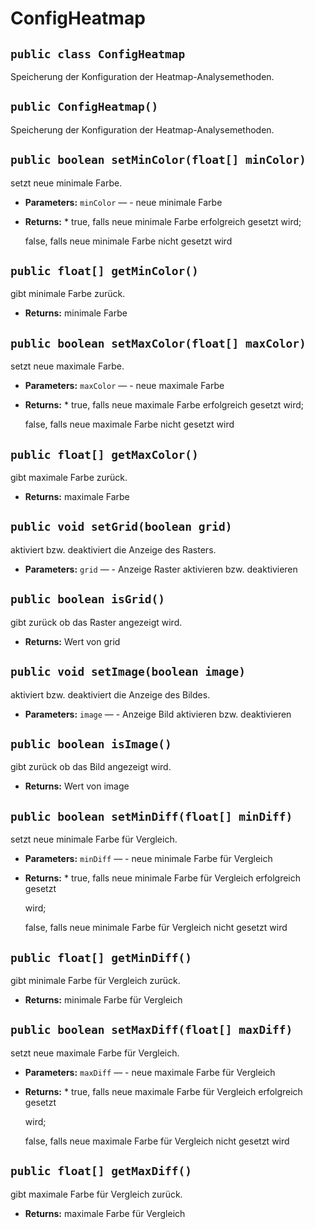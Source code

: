 # ConfigHeatmap


## `public class ConfigHeatmap`

Speicherung der Konfiguration der Heatmap-Analysemethoden.

## `public ConfigHeatmap()`

Speicherung der Konfiguration der Heatmap-Analysemethoden.

## `public boolean setMinColor(float[] minColor)`

setzt neue minimale Farbe.

 * **Parameters:** `minColor` — - neue minimale Farbe
 * **Returns:** *         true, falls neue minimale Farbe erfolgreich gesetzt wird;

     false, falls neue minimale Farbe nicht gesetzt wird

## `public float[] getMinColor()`

gibt minimale Farbe zurück.

 * **Returns:** minimale Farbe

## `public boolean setMaxColor(float[] maxColor)`

setzt neue maximale Farbe.

 * **Parameters:** `maxColor` — - neue maximale Farbe
 * **Returns:** *         true, falls neue maximale Farbe erfolgreich gesetzt wird;

     false, falls neue maximale Farbe nicht gesetzt wird

## `public float[] getMaxColor()`

gibt maximale Farbe zurück.

 * **Returns:** maximale Farbe

## `public void setGrid(boolean grid)`

aktiviert bzw. deaktiviert die Anzeige des Rasters.

 * **Parameters:** `grid` — - Anzeige Raster aktivieren bzw. deaktivieren

## `public boolean isGrid()`

gibt zurück ob das Raster angezeigt wird.

 * **Returns:** Wert von grid

## `public void setImage(boolean image)`

aktiviert bzw. deaktiviert die Anzeige des Bildes.

 * **Parameters:** `image` — - Anzeige Bild aktivieren bzw. deaktivieren

## `public boolean isImage()`

gibt zurück ob das Bild angezeigt wird.

 * **Returns:** Wert von image

## `public boolean setMinDiff(float[] minDiff)`

setzt neue minimale Farbe für Vergleich.

 * **Parameters:** `minDiff` — - neue minimale Farbe für Vergleich
 * **Returns:** *         true, falls neue minimale Farbe für Vergleich erfolgreich gesetzt

     wird;

     false, falls neue minimale Farbe für Vergleich nicht gesetzt wird

## `public float[] getMinDiff()`

gibt minimale Farbe für Vergleich zurück.

 * **Returns:** minimale Farbe für Vergleich

## `public boolean setMaxDiff(float[] maxDiff)`

setzt neue maximale Farbe für Vergleich.

 * **Parameters:** `maxDiff` — - neue maximale Farbe für Vergleich
 * **Returns:** *         true, falls neue maximale Farbe für Vergleich erfolgreich gesetzt

     wird;

     false, falls neue maximale Farbe für Vergleich nicht gesetzt wird

## `public float[] getMaxDiff()`

gibt maximale Farbe für Vergleich zurück.

 * **Returns:** maximale Farbe für Vergleich
